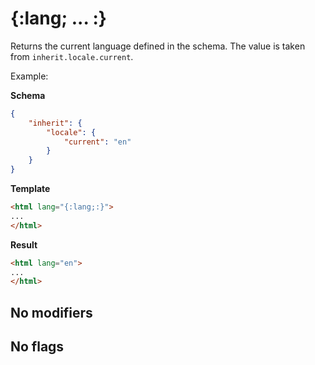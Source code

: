 {:lang; ... :}
================

Returns the current language defined in the schema. The value is taken from `inherit.locale.current`.

Example:

**Schema**
```json
{
    "inherit": {
        "locale": {
            "current": "en"
        }
    }
}
```

**Template**
```html
<html lang="{:lang;:}">
...
</html>
```

**Result**
```html
<html lang="en">
...
</html>
```

No modifiers
----------


No flags
--------
